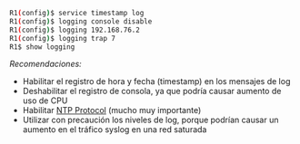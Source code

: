 ``` bash
R1(config)$ service timestamp log
R1(config)$ logging console disable
R1(config)$ logging 192.168.76.2
R1(config)$ logging trap 7
R1$ show logging 
```

_Recomendaciones:_
- Habilitar el registro de hora y fecha (timestamp) en los mensajes de log
- Deshabilitar el registro de consola, ya que podría causar aumento de uso de CPU
- Habilitar [NTP Protocol](NTP%20Protocol.md) (mucho muy importante)
- Utilizar con precaución los niveles de log, porque podrían causar un aumento en el tráfico syslog en una red saturada